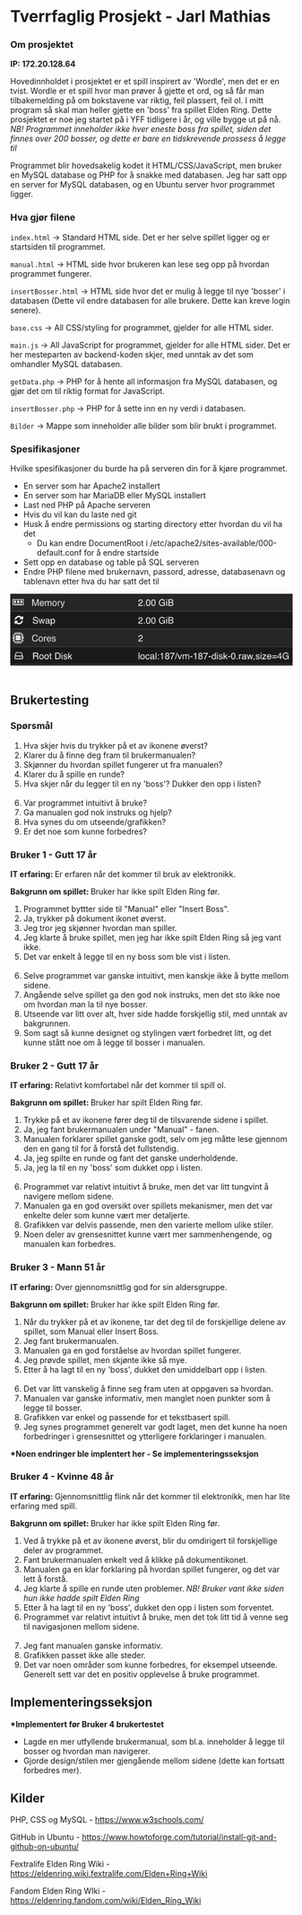 # Tverrfaglig Prosjekt - Jarl Mathias

### Om prosjektet

<b>IP: 172.20.128.64</b>

Hovedinnholdet i prosjektet er et spill inspirert av 'Wordle', men det er en tvist. Wordle er et spill hvor man prøver å gjette et ord, og så får man tilbakemelding på om bokstavene var riktig, feil plassert, feil ol. I mitt program så skal man heller gjette en 'boss' fra spillet Elden Ring. Dette prosjektet er noe jeg startet på i YFF tidligere i år, og ville bygge ut på nå. *NB! Programmet inneholder ikke hver eneste boss fra spillet, siden det finnes over 200 bosser, og dette er bare en tidskrevende prossess å legge til*

Programmet blir hovedsakelig kodet it HTML/CSS/JavaScript, men bruker en MySQL database og PHP for å snakke med databasen. Jeg har satt opp en server for MySQL databasen, og en Ubuntu server hvor programmet ligger.

### Hva gjør filene
``index.html`` → Standard HTML side. Det er her selve spillet ligger og er startsiden til programmet.

``manual.html`` → HTML side hvor brukeren kan lese seg opp på hvordan programmet fungerer.

``insertBosser.html`` → HTML side hvor det er mulig å legge til nye 'bosser' i databasen (Dette vil endre databasen for alle brukere. Dette kan kreve login senere).

``base.css`` → All CSS/styling for programmet, gjelder for alle HTML sider.

``main.js`` → All JavaScript for programmet, gjelder for alle HTML sider. Det er her mesteparten av backend-koden skjer, med unntak av det som omhandler MySQL databasen.

``getData.php`` → PHP for å hente all informasjon fra MySQL databasen, og gjør det om til riktig format for JavaScript.

``insertBosser.php`` → PHP for å sette inn en ny verdi i databasen.

``Bilder`` → Mappe som inneholder alle bilder som blir brukt i programmet.

### Spesifikasjoner

Hvilke spesifikasjoner du burde ha på serveren din for å kjøre programmet.

* En server som har Apache2 installert
* En server som har MariaDB eller MySQL installert
* Last ned PHP på Apache serveren
* Hvis du vil kan du laste ned git
* Husk å endre permissions og starting directory etter hvordan du vil ha det
  * Du kan endre DocumentRoot i /etc/apache2/sites-available/000-default.conf for å endre startside
* Sett opp en database og table på SQL serveren
* Endre PHP filene med brukernavn, passord, adresse, databasenavn og tablenavn etter hva du har satt det til

![Server spesifikasjoner](Bilder/specs.png)
<br><br>
## Brukertesting

### Spørsmål
1. Hva skjer hvis du trykker på et av ikonene øverst?
2. Klarer du å finne deg fram til brukermanualen?
3. Skjønner du hvordan spillet fungerer ut fra manualen?
4. Klarer du å spille en runde?
5. Hva skjer når du legger til en ny 'boss'? Dukker den opp i listen?
<br><br>
6. Var programmet intuitivt å bruke?
7. Ga manualen god nok instruks og hjelp?
8. Hva synes du om utseende/grafikken?
9. Er det noe som kunne forbedres?

### Bruker 1 - Gutt 17 år

<b>IT erfaring: </b> Er erfaren når det kommer til bruk av elektronikk.

<b>Bakgrunn om spillet: </b> Bruker har ikke spilt Elden Ring før.

1. Programmet byttter side til "Manual" eller "Insert Boss".
2. Ja, trykker på dokument ikonet øverst.
3. Jeg tror jeg skjønner hvordan man spiller.
4. Jeg klarte å bruke spillet, men jeg har ikke spilt Elden Ring så jeg vant ikke.
5. Det var enkelt å legge til en ny boss som ble vist i listen.
<br><br>
6. Selve programmet var ganske intuitivt, men kanskje ikke å bytte mellom sidene.
7. Angående selve spillet ga den god nok instruks, men det sto ikke noe om hvordan man la til nye bosser.
8. Utseende var litt over alt, hver side hadde forskjellig stil, med unntak av bakgrunnen.
9. Som sagt så kunne designet og stylingen vært forbedret litt, og det kunne stått noe om å legge til bosser i manualen.

### Bruker 2 - Gutt 17 år

<b>IT erfaring: </b> Relativt komfortabel når det kommer til spill ol.

<b>Bakgrunn om spillet: </b> Bruker har spilt Elden Ring før.

1. Trykke på et av ikonene fører deg til de tilsvarende sidene i spillet.
2. Ja, jeg fant brukermanualen under "Manual" - fanen.
3. Manualen forklarer spillet ganske godt, selv om jeg måtte lese gjennom den en gang til for å forstå det fullstendig.
4. Ja, jeg spilte en runde og fant det ganske underholdende.
5. Ja, jeg la til en ny 'boss' som dukket opp i listen.
<br><br>
7. Programmet var relativt intuitivt å bruke, men det var litt tungvint å navigere mellom sidene.
8. Manualen ga en god oversikt over spillets mekanismer, men det var enkelte deler som kunne vært mer detaljerte.
9. Grafikken var delvis passende, men den varierte mellom ulike stiler.
10. Noen deler av grensesnittet kunne vært mer sammenhengende, og manualen kan forbedres.

### Bruker 3 - Mann 51 år

<b>IT erfaring: </b> Over gjennomsnittlig god for sin aldersgruppe.

<b>Bakgrunn om spillet: </b> Bruker har ikke spilt Elden Ring før.

1. Når du trykker på et av ikonene, tar det deg til de forskjellige delene av spillet, som Manual eller Insert Boss.
2. Jeg fant brukermanualen.
3. Manualen ga en god forståelse av hvordan spillet fungerer.
4. Jeg prøvde spillet, men skjønte ikke så mye.
5. Etter å ha lagt til en ny 'boss', dukket den umiddelbart opp i listen.
<br><br>
7. Det var litt vanskelig å finne seg fram uten at oppgaven sa hvordan.
8. Manualen var ganske informativ, men manglet noen punkter som å legge til bosser.
9. Grafikken var enkel og passende for et tekstbasert spill.
10. Jeg synes programmet generelt var godt laget, men det kunne ha noen forbedringer i grensesnittet og ytterligere forklaringer i manualen.

<b>*Noen endringer ble implentert her - Se implementeringsseksjon</b>

### Bruker 4 - Kvinne 48 år

<b>IT erfaring: </b> Gjennomsnittlig flink når det kommer til elektronikk, men har lite erfaring med spill.

<b>Bakgrunn om spillet: </b> Bruker har ikke spilt Elden Ring før.

1. Ved å trykke på et av ikonene øverst, blir du omdirigert til forskjellige deler av programmet.
2. Fant brukermanualen enkelt ved å klikke på dokumentikonet.
3. Manualen ga en klar forklaring på hvordan spillet fungerer, og det var lett å forstå.
4. Jeg klarte å spille en runde uten problemer. *NB! Bruker vant ikke siden hun ikke hadde spilt Elden Ring*
5. Etter å ha lagt til en ny 'boss', dukket den opp i listen som forventet.
6. Programmet var relativt intuitivt å bruke, men det tok litt tid å venne seg til navigasjonen mellom sidene.
<br><br>
8. Jeg fant manualen ganske informativ.
9. Grafikken passet ikke alle steder.
10. Det var noen områder som kunne forbedres, for eksempel utseende. Generelt sett var det en positiv opplevelse å bruke programmet.

## Implementeringsseksjon
<b>*Implementert før Bruker 4 brukertestet</b>
* Lagde en mer utfyllende brukermanual, som bl.a. inneholder å legge til bosser og hvordan man navigerer.
* Gjorde design/stilen mer gjengående mellom sidene (dette kan fortsatt forbedres mer).

## Kilder
PHP, CSS og MySQL - https://www.w3schools.com/

GitHub in Ubuntu - https://www.howtoforge.com/tutorial/install-git-and-github-on-ubuntu/

Fextralife Elden Ring Wiki - https://eldenring.wiki.fextralife.com/Elden+Ring+Wiki

Fandom Elden Ring WIki - https://eldenring.fandom.com/wiki/Elden_Ring_Wiki
